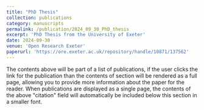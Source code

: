 ```yaml
---
title: "PhD Thesis"
collection: publications
category: manuscripts
permalink: /publication/2024_09_30_PhD_thesis
excerpt: 'PhD Thesis from the University of Exeter'
date: 2024-09-30
venue: 'Open Research Exeter'
paperurl: 'https://ore.exeter.ac.uk/repository/handle/10871/137562'
---
```


The contents above will be part of a list of publications, if the user clicks the link for the publication than the contents of section will be rendered as a full page, allowing you to provide more information about the paper for the reader. When publications are displayed as a single page, the contents of the above "citation" field will automatically be included below this section in a smaller font.
